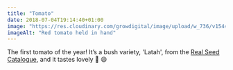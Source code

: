 ```yaml
---
title: "Tomato"
date: 2018-07-04T19:14:40+01:00
image: "https://res.cloudinary.com/growdigital/image/upload/w_736/v1544264868/tomato-42481040104.jpg"
imageAlt: "Red tomato held in hand"
---
```


The first tomato of the year! It’s a bush variety, 'Latah', from the [Real Seed Catalogue](http://realseeds.co.uk/tomatoes_bush.html), and it tastes lovely 🍅 😄
